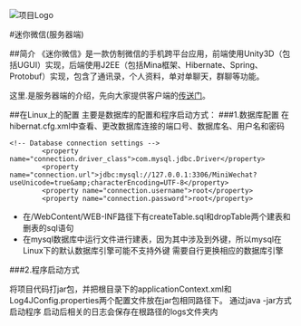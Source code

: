 ![项目Logo](http://images.cnblogs.com/cnblogs_com/xiaozefeng/686123/o_Logo.png)

#迷你微信(服务器端)

##简介
《迷你微信》是一款仿制微信的手机跨平台应用，前端使用Unity3D（包括UGUI）实现，后端使用J2EE（包括Mina框架、Hibernate、Spring、Protobuf）实现，包含了通讯录，个人资料，单对单聊天，群聊等功能。

这里.是服务器端的介绍，先向大家提供客户端的[传送门][1]。

##在Linux上的配置
主要是数据库的配置和程序启动方式：
###1.数据库配置
在hibernat.cfg.xml中查看、更改数据库连接的端口号、数据库名、用户名和密码
```
<!-- Database connection settings -->
		<property name="connection.driver_class">com.mysql.jdbc.Driver</property>
		<property name="connection.url">jdbc:mysql://127.0.0.1:3306/MiniWechat?useUnicode=true&amp;characterEncoding=UTF-8</property>
		<property name="connection.username">root</property>
		<property name="connection.password">root</property>
```
- 在/WebContent/WEB-INF路径下有createTable.sql和dropTable两个建表和删表的sql语句
- 在mysql数据库中运行文件进行建表，因为其中涉及到外键，所以mysql在Linux下的默认数据库引擎可能不支持外键 需要自行更换相应的数据库引擎

###2.程序启动方式

将项目代码打jar包，并把根目录下的applicationContext.xml和Log4JConfig.properties两个配置文件放在jar包相同路径下。
通过java -jar方式启动程序
启动后相关的日志会保存在根路径的logs文件夹内









[1]: https://github.com/MrNerverDie/MiniWeChat-Client
